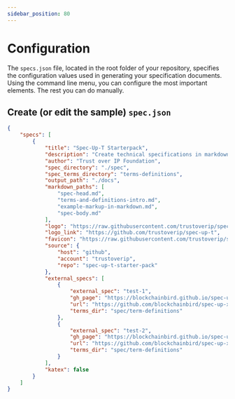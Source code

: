 ```yaml
---
sidebar_position: 80
---
```


# Configuration

The `specs.json` file, located in the root folder of your repository, specifies the configuration values used in generating your specification documents. Using the command line menu, you can configure the most important elements. The rest you can do manually.

## Create (or edit the sample) `spec.json`

```json
{
    "specs": [
        {
            "title": "Spec-Up-T Starterpack",
            "description": "Create technical specifications in markdown. Based on the original Spec-Up, extended with Terminology tooling",
            "author": "Trust over IP Foundation",
            "spec_directory": "./spec",
            "spec_terms_directory": "terms-definitions",
            "output_path": "./docs",
            "markdown_paths": [
                "spec-head.md",
                "terms-and-definitions-intro.md",
                "example-markup-in-markdown.md",
                "spec-body.md"
            ],
            "logo": "https://raw.githubusercontent.com/trustoverip/spec-up-t-starter-pack/main/spec-up-t-starterpack/static/logo.svg",
            "logo_link": "https://github.com/trustoverip/spec-up-t",
            "favicon": "https://raw.githubusercontent.com/trustoverip/spec-up-t-starter-pack/main/spec-up-t-starterpack/static/favicon.ico",
            "source": {
                "host": "github",
                "account": "trustoverip",
                "repo": "spec-up-t-starter-pack"
            },
            "external_specs": [
                {
                    "external_spec": "test-1",
                    "gh_page": "https://blockchainbird.github.io/spec-up-xref-test-1/",
                    "url": "https://github.com/blockchainbird/spec-up-xref-test-1",
                    "terms_dir": "spec/term-definitions"
                },
                {
                    "external_spec": "test-2",
                    "gh_page": "https://blockchainbird.github.io/spec-up-xref-test-2/",
                    "url": "https://github.com/blockchainbird/spec-up-xref-test-2",
                    "terms_dir": "spec/term-definitions"
                }
            ],
            "katex": false
        }
    ]
}
```








